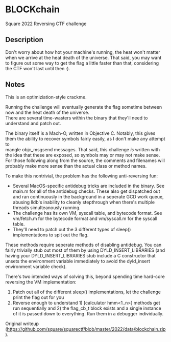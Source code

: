 # BLOCKchain

Square 2022 Reversing CTF challenge

## Description

Don't worry about how hot your machine's running, the heat won't matter when
we arrive at the heat death of the universe. That said, you may want to figure
out some way to get the flag a little faster than that, considering the CTF
won't last until then :).

## Notes  
This is an optimiziation-style crackme.

Running the challenge will eventually generate the flag sometime between now
and the heat death of the universe.  
There are several time-wasters within the binary that they'll need to
understand and patch out.

The binary itself is a Mach-O, written in Objective C. Notably, this gives
them the ability to recover symbols fairly easily, as I don't make any attempt
to  
mangle objc_msgsend messages. That said, this challenge _is_ written with the
idea that these are exposed, so symbols may or may not make sense. For those
following along from the source, the comments and filenames will probably make
more sense than the actual class or method names.

To make this nontrivial, the problem has the following anti-reversing fun:  
* Several MacOS-specific antidebug tricks are included in the binary. See main.m for all of the antidebug checks. These also get dispatched out and ran continuously in the background in a seperate GCD work queue, abusing lldb's inability to cleanly stepthrough when there's multiple threads simulteanously running.  
* The challenge has its own VM, syscall table, and bytecode format. See vm/fetch.m for the bytecode format and vm/syscall.m for the syscall table.  
* They'll need to patch out the 3 different types of sleep() implementations to spit out the flag.

These methods require seperate methods of disabling antidebug. You can fairly
trivially stub out most of them by using DYLD_INSERT_LIBRARIES (and having
your DYLD_INSERT_LIBRARIES stub include a C constructor that unsets the
environment variable immediately to avoid the dyld_insert environment variable
check).

There's two intended ways of solving this, beyond spending time hard-core
reversing the VM implementation:  
1. Patch out all of the different sleep() implementations, let the challenge print the flag out for you  
2. Reverse enough to understand 1) [calculator hmm<1..n>] methods get run sequentially and 2) the flag_cb_t block exists and a single instance of it is passed down to everything. Run them in a debugger individually.

Original writeup
(https://github.com/square/squarectf/blob/master/2022/data/blockchain.zip).